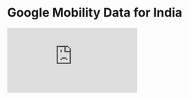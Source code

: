 # Google Mobility Data for India

![alt text](https://github.com/advaitmoharir/google_mob/blob/main/3_clean/trends.pdf) 

